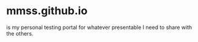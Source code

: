 # mmss.github.io
is my personal testing portal for whatever presentable I need to share with the others.
